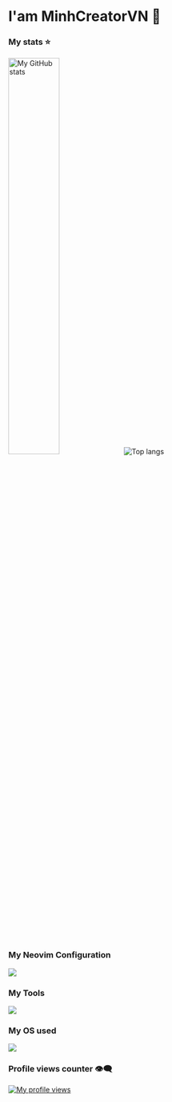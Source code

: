 # I'am MinhCreatorVN 👋

### My stats ⭐
<div align="left">
<img alt="My GitHub stats" width ="45%" src="https://github-readme-stats.vercel.app/api?username=MinhCreator&show_icons=true&theme=default"/>
<img alt="Top langs" with ="50%" src="https://github-readme-stats.vercel.app/api/top-langs/?username=MinhCreator&layout=compact&&langs_count=8"/>
</div>

### My Neovim Configuration 
<img src="https://github-readme-stats.vercel.app/api/pin/?username=MinhCreator&repo=lazyvim-config&show_owner=true"/> 

### My Tools
<p align="left">
  <a href="https://skillicons.dev">
    <img src="https://skillicons.dev/icons?i=git,neovim,godot,vscode,vscodium" />
  </a>
</p>

### My OS used
<p align="left">
  <a href="https://skillicons.dev">
    <img src="https://skillicons.dev/icons?i=windows,arch" />
  </a>
</p>

### Profile views counter 👁️‍🗨️
[![My profile views](https://u8views.com/api/v1/github/profiles/7869344/views/day-week-month-total-count.svg)](https://u8views.com/github/MinhCreator)

